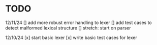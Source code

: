 TODO
====

12/11/24
[] add more robust error handling to lexer 
[] add test cases to detect malformed lexical structure
[] stretch: start on parser

12/10/24
[x] start basic lexer
[x] write basic test cases for lexer
